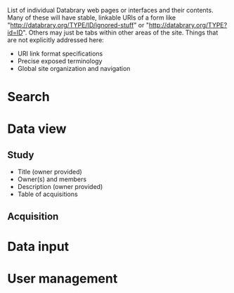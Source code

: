 List of individual Databrary web pages or interfaces and their contents.
Many of these will have stable, linkable URIs of a form like "http://databrary.org/TYPE/ID/ignored-stuff" or "http://databrary.org/TYPE?id=ID".
Others may just be tabs within other areas of the site.
Things that are not explicitly addressed here:
- URI link format specifications
- Precise exposed terminology
- Global site organization and navigation

# Search

# Data view

## Study

* Title (owner provided)
* Owner(s) and members
* Description (owner provided)
* Table of acquisitions

## Acquisition

# Data input

# User management
